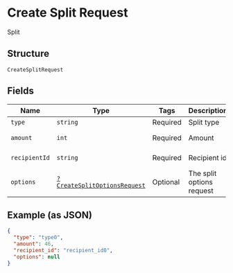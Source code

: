 
# Create Split Request

Split

## Structure

`CreateSplitRequest`

## Fields

| Name | Type | Tags | Description | Getter | Setter |
|  --- | --- | --- | --- | --- | --- |
| `type` | `string` | Required | Split type | getType(): string | setType(string type): void |
| `amount` | `int` | Required | Amount | getAmount(): int | setAmount(int amount): void |
| `recipientId` | `string` | Required | Recipient id | getRecipientId(): string | setRecipientId(string recipientId): void |
| `options` | [`?CreateSplitOptionsRequest`](../../doc/models/create-split-options-request.md) | Optional | The split options request | getOptions(): ?CreateSplitOptionsRequest | setOptions(?CreateSplitOptionsRequest options): void |

## Example (as JSON)

```json
{
  "type": "type0",
  "amount": 46,
  "recipient_id": "recipient_id0",
  "options": null
}
```

